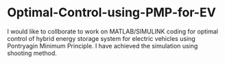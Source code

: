 # Optimal-Control-using-PMP-for-EV
I would like to collborate to work on MATLAB/SIMULINK coding for optimal control of hybrid energy storage system for electric vehicles using Pontryagin Minimum Principle. I have achieved the simulation using shooting method. 
